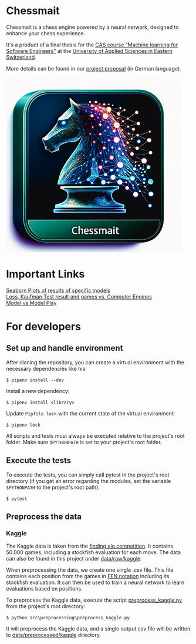 # Chessmait

Chessmait is a chess engine powered by a neural network, designed to enhance your chess experience.

It's a product of a final thesis for
the [CAS course "Machine learning for Software Engineers"](https://www.ost.ch/de/weiterbildung/weiterbildungsangebot/informatik/data-engineering-machine-intelligence/cas-machine-learning-for-software-engineers)
at the [University of Applied Sciences in Eastern Switzerland](https://www.ost.ch/en/).

More details can be found in our [project proposal](documentation/Projektantrag_ML_Schach.pdf) (in German language).

![](documentation/logo.jpg)

# Important Links

[Seaborn Plots of results of specific models](data/diagrams/README.md)  
[Loss, Kaufman Test result and games vs. Computer Engines](src/analyzing/README.md)  
[Model vs Model Play](src/play/README.md)

# For developers

## Set up and handle environment

After cloning the repository, you can create a virtual environment with the necessary dependencies like his:

```shell
$ pipenv install --dev
```

Install a new dependency:

```shell
$ pipenv install <library>
```

Update `Pipfile.lock` with the current state of the virtual environment:

```shell
$ pipenv lock
```

All scripts and tests must always be executed relative to the project's root folder. Make sure `$PYTHONPATH` is set to
your project's root folder.

## Execute the tests

To execute the tests, you can simply call pytest in the project's root directory (if you get an error regarding the
modules, set the variable `$PYTHONPATH` to the project's root path):

```shell
$ pytest
```

## Preprocess the data

### Kaggle

The Kaggle data is taken from the [finding elo competition](https://www.kaggle.com/competitions/finding-elo/data). It
contains 50.000 games, including a stockfish evaluation for each move. The data can also be found in this project
under [data/raw/kaggle](data/raw/kaggle).

When preprocessing the data, we create one single .csv file. This file contains each position from the games
in [FEN notation](https://en.wikipedia.org/wiki/Forsyth%E2%80%93Edwards_Notation) including its stockfish evaluation.
It can then be used to train a neural network to learn evaluations based on positions.

To preprocess the Kaggle data, execute the script [preprocess_kaggle.py](src/preprocessing/preprocess_kaggle.py) from
the project's root directory:

```
$ python src\preprocessing\preprocess_kaggle.py
```

It will preprocess the Kaggle data, and a single output csv file will be written
to [data/preprocessed/kaggle](data/preprocessed/kaggle) directory.


